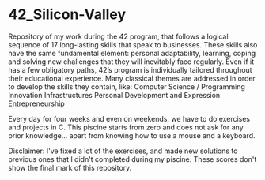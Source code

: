 # 42_Silicon-Valley
Repository of my work during the 42 program, that follows a logical sequence of 17 long-lasting skills that speak to businesses. These skills also have the same fundamental element: personal adaptability, learning, coping and solving new challenges that they will inevitably face regularly. Even if it has a few obligatory paths, 42’s program is individually tailored throughout their educational experience. Many classical themes are addressed in order to develop the skills they contain, like:  Computer Science / Programming Innovation Infrastructures Personal Development and Expression Entrepreneurship

Every day for four weeks and even on weekends, we have to do exercises and projects in C. This piscine starts from zero and does not ask for any prior knowledge... apart from knowing how to use a mouse and a keyboard.

Disclaimer: I've fixed a lot of the exercises, and made new solutions to previous ones that I didn't completed during my piscine. These scores don't show the final mark of this repository.


